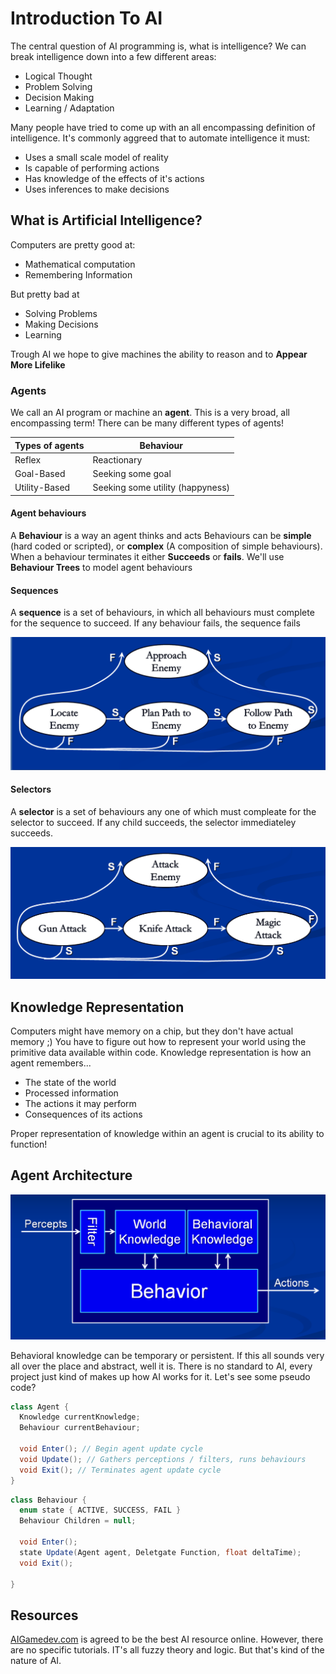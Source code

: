 # Introduction To AI

The central question of AI programming is, what is intelligence? We can break intelligence down into a few different areas:

* Logical Thought
* Problem Solving
* Decision Making
* Learning / Adaptation

Many people have tried to come up with an all encompassing definition of intelligence. It's commonly aggreed that to automate intelligence it must:

* Uses a small scale model of reality
* Is capable of performing actions
* Has knowledge of the effects of it's actions
* Uses inferences to make decisions

## What is Artificial Intelligence?

Computers are pretty good at:

* Mathematical computation
* Remembering Information

But pretty bad at

* Solving Problems
* Making Decisions
* Learning

Trough AI we hope to give machines the ability to reason and to __Appear More Lifelike__

### Agents

We call an AI program or machine an __agent__. This is a very broad, all encompassing term! There can be many different types of agents!

| Types of agents | Behaviour |
| -- | -- |
| Reflex | Reactionary |
| Goal-Based | Seeking some goal |
| Utility-Based | Seeking some utility (happyness) |

#### Agent behaviours

A __Behaviour__ is a way an agent thinks and acts Behaviours can be __simple__ (hard coded or scripted), or __complex__ (A composition of simple behaviours). When a behaviour terminates it either __Succeeds__ or __fails__. We'll use __Behaviour Trees__ to model agent behaviours

#### Sequences

A __sequence__ is a set of behaviours, in which all behaviours must complete for the sequence to succeed. If any behaviour fails, the sequence fails

![Chapter01/sequence.png](Chapter01/sequence.png)

#### Selectors

A __selector__ is a set of behaviours any one of which must compleate for the selector to succeed. If any child succeeds, the selector immediateley succeeds.

![Selectpr](Chapter01/selector.png)

## Knowledge Representation

Computers might have memory on a chip, but they don't have actual memory ;) You have to figure out how to represent your world using the primitive data available within code. Knowledge representation is how an agent remembers...

* The state of the world
* Processed information
* The actions it may perform
* Consequences of its actions

Proper representation of knowledge within an agent is crucial to its ability to function!

## Agent Architecture

![Agent](Chapter01/agent.png)

Behavioral knowledge can be temporary or persistent. If this all sounds very all over the place and abstract, well it is. There is no standard to AI, every project just kind of makes up how AI works for it. Let's see some pseudo code?

```cs
class Agent {
  Knowledge currentKnowledge;
  Behaviour currentBehaviour;
  
  void Enter(); // Begin agent update cycle
  void Update(); // Gathers perceptions / filters, runs behaviours
  void Exit(); // Terminates agent update cycle
}
```

```cs
class Behaviour {
  enum state { ACTIVE, SUCCESS, FAIL }
  Behaviour Children = null;
  
  void Enter();
  state Update(Agent agent, Deletgate Function, float deltaTime);
  void Exit();
  
}
```

## Resources

[AIGamedev.com](http://aigamedev.com/) is agreed to be the best AI resource online. However, there are no specific tutorials. IT's all fuzzy theory and logic. But that's kind of the nature of AI.